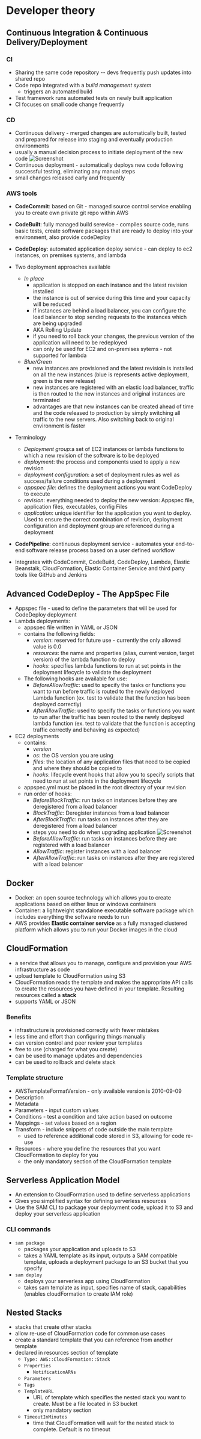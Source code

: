 # Developer theory

## Continuous Integration & Continuous Delivery/Deployment
### CI
* Sharing the same code repository -- devs frequently push updates into shared repo
* Code repo integrated with a _build management system_
  * triggers an automated build
* Test framework runs automated tests on newly built application
* CI focuses on small code change frequently

### CD
* Continuous delivery - merged changes are automatically built, tested and prepared for release into staging and eventually production environments
* usually a manual decision process to initiate deployment of the new code
![Screenshot](docs/continuous-delivery.png)
* Continuous deployment - automatically deploys new code following successful testing, eliminating any manual steps
* small changes released early and frequently

### AWS tools
* **CodeCommit**: based on Git - managed source control service enabling you to create own private git repo within AWS

* **CodeBuilt**: fully managed build serevice - compiles source code, runs basic tests, create software packages that are ready to deploy into your environment, also provide codeDeploy

* **CodeDeploy**: automated application deploy service - can deploy to ec2 instances, on premises systems, and lambda
* Two deployment approaches available
  * _In place_
    - application is stopped on each instance and the latest revision installed
    - the instance is out of service during this time and your capacity will be reduced
    - if instances are behind a load balancer, you can configure the load balancer to stop sending requests to the instances which are being upgraded
    - AKA Rolling Update
    - if you need to roll back your changes, the previous version of the application will need to be redeployed
    - can only be used for EC2 and on-premises sytems - not supported for lambda
  * _Blue/Green_
    - new instances are provisioned and the latest revisioin is installed on all the new instances (blue is represents active deployment, green is the new release)
    - new instances are registered with an elastic load balancer, traffic is then routed to the new instances and original instances are terminated
    - advantages are that new instances can be created ahead of time and the code released to production by simply switching all traffic to the new servers. Also switching back to original environment is faster
* Terminology
  * _Deployment group_:a set of EC2 instances or lambda functions to which a new revision of the software is to be deployed
  * _deployment_: the process and components used to apply a new revision
  * _deployment configuration_: a set of deployment rules as well as success/failure conditions used during a deployment
  * _appspec file_: defines the deployment actions you want CodeDeploy to execute
  * _revision_: everything needed to deploy the new version: Appspec file, application files, executables, config Files
  * _application_: unique identifier for the application you want to deploy. Used to ensure the correct combination of revision, deployment configuration and deployment group are referenced during a deployment

* **CodePipeline**: continuous deployment service - automates your end-to-end software release process based on a user defined workflow
* Integrates with CodeCommit, CodeBuild, CodeDeploy, Lambda, Elastic Beanstalk, CloudFormation, Elastic Container Service and third party tools like GitHub and Jenkins

## Advanced CodeDeploy - The AppSpec File
* Appspec file - used to define the parameters that will be used for CodeDeploy deployment
* Lambda deployments:
  * appspec file written in YAML or JSON
  * contains the following fields:
    - _version_: reserved for future use - currently the only allowed value is 0.0
    - _resources_: the name and properties (alias, current version, target version) of the lambda function to deploy
    - _hooks_: specifies lambda functions to run at set points in the deployment lifecycle to validate the deployment
  * The following hooks are available for use:
    - _BeforeAllowTraffic_: used to specify the tasks or functions you want to run before traffic is routed to the newly deployed Lambda function (ex. test to validate that the function has been deployed correctly)
    - _AfterAllowTraffic_: used to specify the tasks or functions you want to run after the traffic has been routed to the newly deployed lambda function (ex. test to validate that the function is accepting traffic correctly and behaving as expected)
* EC2 deployments
  * contains:
    - _version_
    - _os_: the OS version you are using
    - _files_: the location of any application files that need to be copied and where they should be copied to
    - _hooks_: lifecycle event hooks that allow you to specify scripts that need to run at set points in the deployment lifecycle
  * appspec.yml must be placed in the root directory of your revision
  * run order of hooks:
    * _BeforeBlockTraffic_: run tasks on instances before they are deregistered from a load balancer
    * _BlockTraffic_: Deregister instances from a load balancer
    * _AfterBlockTraffic_: run tasks on instances after they are deregistered from a load balancer
    * steps you need to do when upgrading application
    ![Screenshot](docs/codedeploy.png)
    * _BeforeAllowTraffic_: run tasks on instances before they are registered with a load balancer
    * _AllowTraffic_: register instances with a load balancer
    * _AfterAllowTraffic_: run tasks on instances after they are registered with a load balancer


## Docker
* Docker: an open source technology which allows you to create applications based on either linux or windows containers
* Container: a lightweight standalone executable software package which includes everything the software needs to run
* AWS provides **Elastic container service** as a fully managed clustered platform which allows you to run your Docker images in the cloud

## CloudFormation
* a service that allows you to manage, configure and provision your AWS infrastructure as code
* upload template to CloudFormation using S3
* CloudFormation reads the template and makes the appropriate API calls to create the resources you have defined in your template. Resulting resources called a **stack**
* supports YAML or JSON

### Benefits
* infrastructure is provisioned correctly with fewer mistakes
* less time and effort than configuring things manually
* can version control and peer review your templates
* free to use (charged for what you create)
* can be used to manage updates and dependencies
* can be used to rollback and delete stack

### Template structure
* AWSTemplateFormatVersion - only available version is 2010-09-09
* Description
* Metadata
* Parameters - input custom values
* Conditions - test a condition and take action based on outcome
* Mappings - set values based on a region
* Transform - include snippets of code outside the main template
  - used to reference additional code stored in S3, allowing for code re-use
* Resources - where you define the resources that you want CloudFormation to deploy for you
  - the only mandatory section of the CloudFormation template

## Serverless Application Model
* An extension to CloudFormation used to define serverless applications
* Gives you simplified syntax for defining serverless resources
* Use the SAM CLI to package your deployment code, upload it to S3 and deploy your serverless application

### CLI commands
* `sam package`
  - packages your application and uploads to S3
  - takes a YAML template as its input, outputs a SAM compatible template, uploads a deployment package to an S3 bucket that you specify
* `sam deploy`
  - deploys your serverless app using CloudFormation
  - takes sam template as input, specifies name of stack, capabilities (enables cloudFormation to create IAM role)

## Nested Stacks
* stacks that create other stacks
* allow re-use of CloudFormation code for common use cases
* create a standard template that you can reference from another template
* declared in resources section of template
  - `Type: AWS::CloudFormation::Stack`
  - `Properties`
    - `NotificationARNs`
  - `Parameters`
  - `Tags`
  - `TemplateURL`
    - URL of template which specifies the nested stack you want to create. Must be a file located in S3 bucket
    - only mandatory section
  - `TimeoutInMinutes`
    - time that CloudFormation will wait for the nested stack to complete. Default is no timeout

